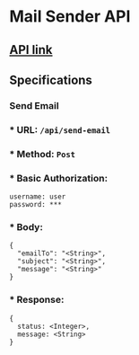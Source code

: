 # Mail Sender API

## [API link]()

## Specifications

### Send Email
### * URL: `/api/send-email`
### * Method: `Post`
### * Basic Authorization:
```
username: user
password: ***
```
### * Body:


```
{
  "emailTo": "<String>",
  "subject": "<String>",
  "message": "<String>"
}
```
### * Response:

```
{
  status: <Integer>,
  message: <String>
}
```